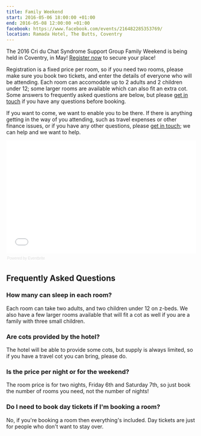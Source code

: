 ```yaml
---
title: Family Weekend
start: 2016-05-06 18:00:00 +01:00
end: 2016-05-08 12:00:00 +01:00
facebook: https://www.facebook.com/events/216482285353769/
location: Ramada Hotel, The Butts, Coventry
---
```


The 2016 Cri du Chat Syndrome Support Group Family Weekend is being held in Coventry, in May! [Register now](http://cdc2016.eventbrite.co.uk) to secure your place!

Registration is a fixed price per room, so if you need two rooms, please make sure you book two tickets, and enter the details of everyone who will be attending. Each room can accomodate up to 2 adults and 2 children under 12; some larger rooms are available which can also fit an extra cot. Some answers to frequently asked questions are below, but please [get in touch](/about/contact.html) if you have any questions before booking.

If you want to come, we want to enable you to be there. If there is anything getting in the way of you attending, such as travel expenses or other finance issues, or if you have any other questions, please [get in touch](/about/contact.html); we can help and we want to help.

<div style="width:100%; text-align:left;" ><iframe  src="//eventbrite.co.uk/tickets-external?eid=20299452208&ref=etckt" frameborder="0" height="300" width="100%" vspace="0" hspace="0" marginheight="5" marginwidth="5" scrolling="auto" allowtransparency="true"></iframe><div style="font-family:Helvetica, Arial; font-size:10px; padding:5px 0 5px; margin:2px; width:100%; text-align:left;" ><a class="powered-by-eb" style="color: #dddddd; text-decoration: none;" target="_blank" href="http://www.eventbrite.co.uk/r/etckt">Powered by Eventbrite</a></div></div>

## Frequently Asked Questions

### How many can sleep in each room?

Each room can take two adults, and two children under 12 on z-beds. We also have a few larger rooms available that will fit a cot as well if you are a family with three small children.

### Are cots provided by the hotel?

The hotel will be able to provide some cots, but supply is always limited, so if you have a travel cot you can bring, please do.

### Is the price per night or for the weekend?

The room price is for two nights, Friday 6th and Saturday 7th, so just book the number of rooms you need, not the number of nights!

### Do I need to book day tickets if I'm booking a room?

No, if you're booking a room then everything's included. Day tickets are just for people who don't want to stay over.
